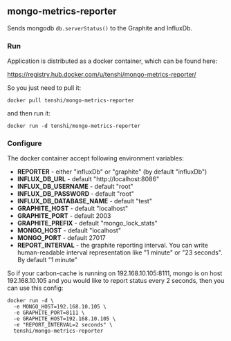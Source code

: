 ## mongo-metrics-reporter

Sends mongodb `db.serverStatus()` to the Graphite and InfluxDb.

### Run

Application is distributed as a docker container, which can be found here:

https://registry.hub.docker.com/u/tenshi/mongo-metrics-reporter/

So you just need to pull it:

    docker pull tenshi/mongo-metrics-reporter
     
and then run it:

    docker run -d tenshi/mongo-metrics-reporter
    
### Configure

The docker container accept following environment variables:

* **REPORTER** - either "influxDb" or "graphite" (by default "influxDb")
* **INFLUX_DB_URL** - default "http://localhost:8086"
* **INFLUX_DB_USERNAME** - default "root"
* **INFLUX_DB_PASSWORD** - default "root"
* **INFLUX_DB_DATABASE_NAME** - default "test"
* **GRAPHITE_HOST** - default "localhost"
* **GRAPHITE_PORT** - default 2003
* **GRAPHITE_PREFIX** - default "mongo_lock_stats"
* **MONGO_HOST** - default "localhost"
* **MONGO_PORT** - default 27017
* **REPORT_INTERVAL** - the graphite reporting interval. You can write human-readable interval representation like "1 minute" or "23 seconds". By default "1 minute"

So if your carbon-cache is running on 192.168.10.105:8111, mongo is on host 192.168.10.105 and you would like to report status every 2 seconds, then you can use this config:

    docker run -d \
      -e MONGO_HOST=192.168.10.105 \
      -e GRAPHITE_PORT=8111 \
      -e GRAPHITE_HOST=192.168.10.105 \
      -e "REPORT_INTERVAL=2 seconds" \
      tenshi/mongo-metrics-reporter